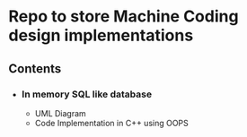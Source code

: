 # Repo to store Machine Coding design implementations
## Contents
* ### In memory SQL like database
  * UML Diagram
  * Code Implementation in C++ using OOPS